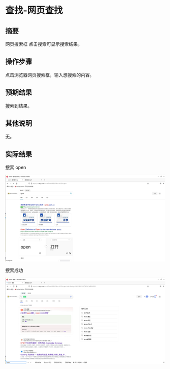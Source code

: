 # 查找-网页查找

## 摘要

网页搜索框 点击搜索可显示搜索结果。

## 操作步骤

点击浏览器网页搜索框，输入想搜索的内容。

## 预期结果

搜索到结果。

## 其他说明

无。

## 实际结果

搜索 open

![alt text](image-21.png)

搜索成功

![alt text](image-22.png)
